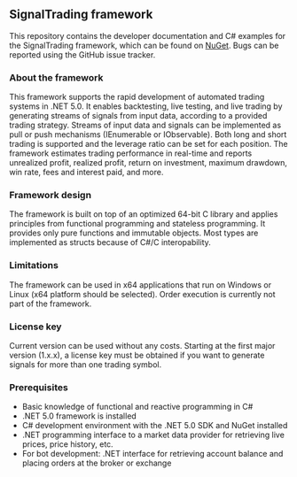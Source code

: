 ## SignalTrading framework
This repository contains the developer documentation and C# examples for the SignalTrading framework, which can be found on [NuGet](https://www.nuget.org/packages/SignalTrading.Core/). Bugs can be reported using the GitHub issue tracker. 

### About the framework
This framework supports the rapid development of automated trading systems in .NET 5.0. It enables backtesting, live testing, and live trading by generating streams of signals from input data, according to a provided trading strategy. Streams of input data and signals can be implemented as pull or push mechanisms (IEnumerable or IObservable). Both long and short trading is supported and the leverage ratio can be set for each position. The framework estimates trading performance in real-time and reports unrealized profit, realized profit, return on investment, maximum drawdown, win rate, fees and interest paid, and more.

### Framework design
The framework is built on top of an optimized 64-bit C library and applies principles from functional programming and stateless programming. It provides only pure functions and immutable objects. Most types are implemented as structs because of C#/C interopability. 

### Limitations
The framework can be used in x64 applications that run on Windows or Linux (x64 platform should be selected). Order execution is currently not part of the framework.

### License key
Current version can be used without any costs. Starting at the first major version (1.x.x), a license key must be obtained if you want to generate signals for more than one trading symbol.

### Prerequisites
* Basic knowledge of functional and reactive programming in C#
* .NET 5.0 framework is installed
* C# development environment with the .NET 5.0 SDK and NuGet installed
* .NET programming interface to a market data provider for retrieving live prices, price history, etc.
* For bot development: .NET interface for retrieving account balance and placing orders at the broker or exchange
